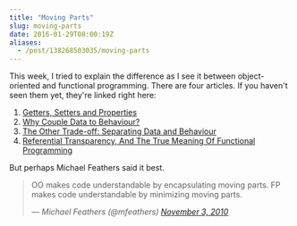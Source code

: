 ```yaml
---
title: "Moving Parts"
slug: moving-parts
date: 2016-01-29T08:00:19Z
aliases:
  - /post/138268503035/moving-parts
---
```


This week, I tried to explain the difference as I see it between object-oriented and functional programming. There are four articles. If you haven't seen them yet, they're linked right here:

<!--more-->

1. [Getters, Setters and Properties][]
2. [Why Couple Data to Behaviour?][]
3. [The Other Trade-off: Separating Data and Behaviour][]
4. [Referential Transparency, And The True Meaning Of Functional Programming][]

[getters, setters and properties]: /post/138009972532/getters-setters-and-properties
[why couple data to behaviour?]: /post/138076164433/why-couple-data-to-behaviour
[the other trade-off: separating data and behaviour]: /post/138140507048/the-other-trade-off-separating-data-and-behaviour
[referential transparency, and the true meaning of functional programming]: /post/138204666541/referential-transparency-and-the-true-meaning-of

But perhaps Michael Feathers said it best.

> OO makes code understandable by encapsulating moving parts. FP makes code understandable by minimizing moving parts.
>
> <cite>&mdash; Michael Feathers (@mfeathers) <a href="https://twitter.com/mfeathers/status/29581296216">November 3, 2010</a></cite>
